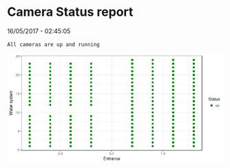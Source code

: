 Camera Status report
================
16/05/2017 - 02:45:05

    All cameras are up and running

![](camreport_files/figure-markdown_github/unnamed-chunk-2-1.png)
